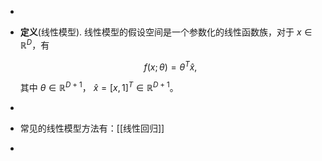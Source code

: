 -
- **定义**(线性模型). 线性模型的假设空间是一个参数化的线性函数族，对于 $x \in \mathbb{R}^D$，有
  
  $$ f({x};\theta) = \theta^T\hat{x}, $$
  
  其中 $\theta \in \mathbb{R}^{D+1}$， $\hat{x} = [x, 1]^T \in \mathbb{R}^{D+1}$。
  
-
- 常见的线性模型方法有：[[线性回归]]
-
